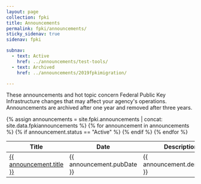 ```yaml
---
layout: page
collection: fpki
title: Announcements
permalink: fpki/announcements/
sticky_sidenav: true
sidenav: fpki

subnav:
  - text: Active
    href: ../announcements/test-tools/
  - text: Archived
    href: ../announcements/2019fpkimigration/

---
```


These announcements and hot topic concern Federal Public Key Infrastructure changes that may affect your agency's operations. Announcements are archived after one year and removed after three years.

<table class="usa-table--borderless announce-table">
  <thead class="usa-sr">
    <tr>
      <th id="announce-table-heading-title" scope="col">Title</th>
      <th id="announce-table-heading-date" scope="col">Date</th>
      <th id="announce-table-heading-description" scope="col">Description</th>
    </tr>
  </thead>
  <tbody>
    {% assign announcements = site.fpki.announcements | concat: site.data.fpkiannouncements %}
      {% for announcement in announcements %}
        {% if announcement.status == "Active" %}
          <tr>
              <td headers="announce-table-heading-{{ status | slugify }} announce-table-heading-title"><a href="{{ announcement.url | relative_url }}" title="announcement.title">{{ announcement.title }}</a></td>
              <td headers="announce-table-heading-{{ status | slugify }} announce-table-heading-date"><a date="announcement.pubDate">{{ announcement.pubDate }}</a></td>
              <td headers="announce-table-heading-{{ status | slugify }} announce-table-heading-description">{{ announcement.description }}</td>
          </tr>
        {% endif %}
      {% endfor %}
  </tbody>
</table>
